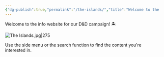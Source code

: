 ```yaml
---
{"dg-publish":true,"permalink":"/the-islands/","title":"Welcome to the Islands","hide":true,"tags":["moc","gardenEntry","gardenEntry","gardenEntry","gardenEntry","gardenEntry","gardenEntry","gardenEntry","gardenEntry","gardenEntry","gardenEntry","gardenEntry","gardenEntry","gardenEntry","gardenEntry","gardenEntry","gardenEntry","gardenEntry","gardenEntry"]}
---
```


Welcome to the info website for our D&D campaign! 🏝 

![The Islands.jpg|275](/img/user/%CE%9E%20assets/world%20maps/The%20Islands.jpg)

Use the side menu or the search function to find the content you're interested in.

